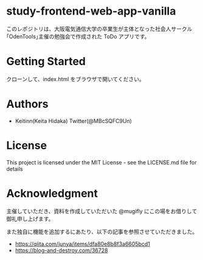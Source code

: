 # study-frontend-web-app-vanilla

このレポジトリは、大阪電気通信大学の卒業生が主体となった社会人サークル｢OdenTools｣主催の勉強会で作成された ToDo
アプリです。

# Getting Started

クローンして、index.html をブラウザで開いてください。

# Authors

- Keitinn(Keita Hidaka) Twitter(@MBcSQFC9Un)

# License

This project is licensed under the MIT License - see the LICENSE.md file for details

# Acknowledgment

主催していただき、資料を作成していただいた @mugifly にこの場をお借りして御礼申し上げます。

また独自に機能を追加するにあたり、以下の記事を参照させていただきました。

- https://qiita.com/junya/items/dfa80e8b8f3a6605bcd1
- https://blog-and-destroy.com/36728
